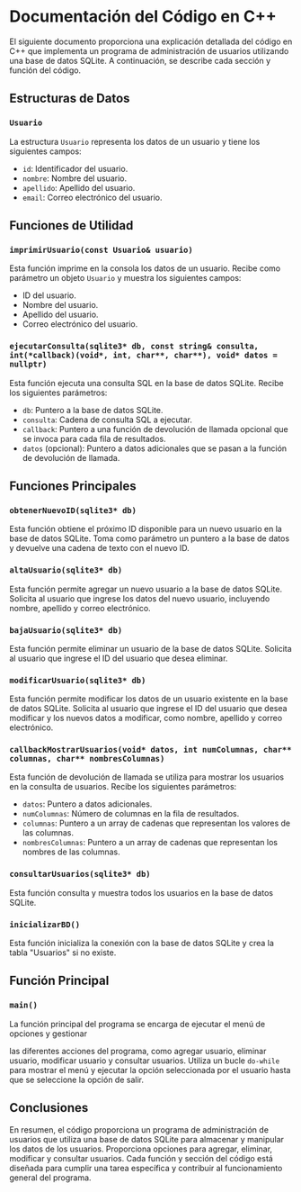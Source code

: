 # Documentación del Código en C++

El siguiente documento proporciona una explicación detallada del código en C++ que implementa un programa de administración de usuarios utilizando una base de datos SQLite. A continuación, se describe cada sección y función del código.

## Estructuras de Datos

### `Usuario`

La estructura `Usuario` representa los datos de un usuario y tiene los siguientes campos:

- `id`: Identificador del usuario.
- `nombre`: Nombre del usuario.
- `apellido`: Apellido del usuario.
- `email`: Correo electrónico del usuario.

## Funciones de Utilidad

### `imprimirUsuario(const Usuario& usuario)`

Esta función imprime en la consola los datos de un usuario. Recibe como parámetro un objeto `Usuario` y muestra los siguientes campos:

- ID del usuario.
- Nombre del usuario.
- Apellido del usuario.
- Correo electrónico del usuario.

### `ejecutarConsulta(sqlite3* db, const string& consulta, int(*callback)(void*, int, char**, char**), void* datos = nullptr)`

Esta función ejecuta una consulta SQL en la base de datos SQLite. Recibe los siguientes parámetros:

- `db`: Puntero a la base de datos SQLite.
- `consulta`: Cadena de consulta SQL a ejecutar.
- `callback`: Puntero a una función de devolución de llamada opcional que se invoca para cada fila de resultados.
- `datos` (opcional): Puntero a datos adicionales que se pasan a la función de devolución de llamada.

## Funciones Principales

### `obtenerNuevoID(sqlite3* db)`

Esta función obtiene el próximo ID disponible para un nuevo usuario en la base de datos SQLite. Toma como parámetro un puntero a la base de datos y devuelve una cadena de texto con el nuevo ID.

### `altaUsuario(sqlite3* db)`

Esta función permite agregar un nuevo usuario a la base de datos SQLite. Solicita al usuario que ingrese los datos del nuevo usuario, incluyendo nombre, apellido y correo electrónico.

### `bajaUsuario(sqlite3* db)`

Esta función permite eliminar un usuario de la base de datos SQLite. Solicita al usuario que ingrese el ID del usuario que desea eliminar.

### `modificarUsuario(sqlite3* db)`

Esta función permite modificar los datos de un usuario existente en la base de datos SQLite. Solicita al usuario que ingrese el ID del usuario que desea modificar y los nuevos datos a modificar, como nombre, apellido y correo electrónico.

### `callbackMostrarUsuarios(void* datos, int numColumnas, char** columnas, char** nombresColumnas)`

Esta función de devolución de llamada se utiliza para mostrar los usuarios en la consulta de usuarios. Recibe los siguientes parámetros:

- `datos`: Puntero a datos adicionales.
- `numColumnas`: Número de columnas en la fila de resultados.
- `columnas`: Puntero a un array de cadenas que representan los valores de las columnas.
- `nombresColumnas`: Puntero a un array de cadenas que representan los nombres de las columnas.

### `consultarUsuarios(sqlite3* db)`

Esta función consulta y muestra todos los usuarios en la base de datos SQLite.

### `inicializarBD()`

Esta función inicializa la conexión con la base de datos SQLite y crea la tabla "Usuarios" si no existe.

## Función Principal

### `main()`

La función principal del programa se encarga de ejecutar el menú de opciones y gestionar

 las diferentes acciones del programa, como agregar usuario, eliminar usuario, modificar usuario y consultar usuarios. Utiliza un bucle `do-while` para mostrar el menú y ejecutar la opción seleccionada por el usuario hasta que se seleccione la opción de salir.

## Conclusiones

En resumen, el código proporciona un programa de administración de usuarios que utiliza una base de datos SQLite para almacenar y manipular los datos de los usuarios. Proporciona opciones para agregar, eliminar, modificar y consultar usuarios. Cada función y sección del código está diseñada para cumplir una tarea específica y contribuir al funcionamiento general del programa.
